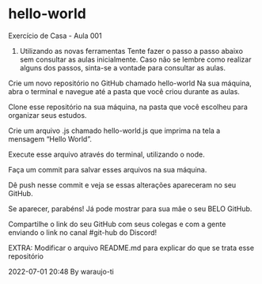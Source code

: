 # hello-world
Exercício de Casa - Aula 001

1. Utilizando as novas ferramentas
Tente fazer o passo a passo abaixo sem consultar as aulas inicialmente. Caso não se lembre como realizar alguns dos passos, sinta-se a vontade para consultar as aulas.

Crie um novo repositório no GitHub chamado hello-world
Na sua máquina, abra o terminal e navegue até a pasta que você criou durante as aulas.

Clone esse repositório na sua máquina, na pasta que você escolheu para organizar seus estudos.

Crie um arquivo .js chamado hello-world.js que imprima na tela a mensagem “Hello World”.

Execute esse arquivo através do terminal, utilizando o node.

Faça um commit para salvar esses arquivos na sua máquina.

Dê push nesse commit e veja se essas alterações apareceram no seu GitHub.

Se aparecer, parabéns! Já pode mostrar para sua mãe o seu BELO GitHub.

Compartilhe o link do seu GitHub com seus colegas e com a gente enviando o link no canal #git-hub do Discord!

EXTRA: Modificar o arquivo README.md para explicar do que se trata esse repositório

2022-07-01 20:48
By waraujo-ti